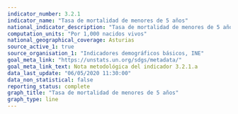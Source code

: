 ```yaml
---
indicator_number: 3.2.1
indicator_name: "Tasa de mortalidad de menores de 5 años"
national_indicator_description: "Tasa de mortalidad de menores de 5 años"
computation_units: "Por 1,000 nacidos vivos"
national_geographical_coverage: Asturias
source_active_1: true
source_organisation_1: "Indicadores demográficos básicos, INE"
goal_meta_link: "https://unstats.un.org/sdgs/metadata/"
goal_meta_link_text: Nota metodológica del indicador 3.2.1.a
data_last_update: "06/05/2020 11:30:00"
data_non_statistical: false
reporting_status: complete
graph_title: "Tasa de mortalidad de menores de 5 años"
graph_type: line
---
```

